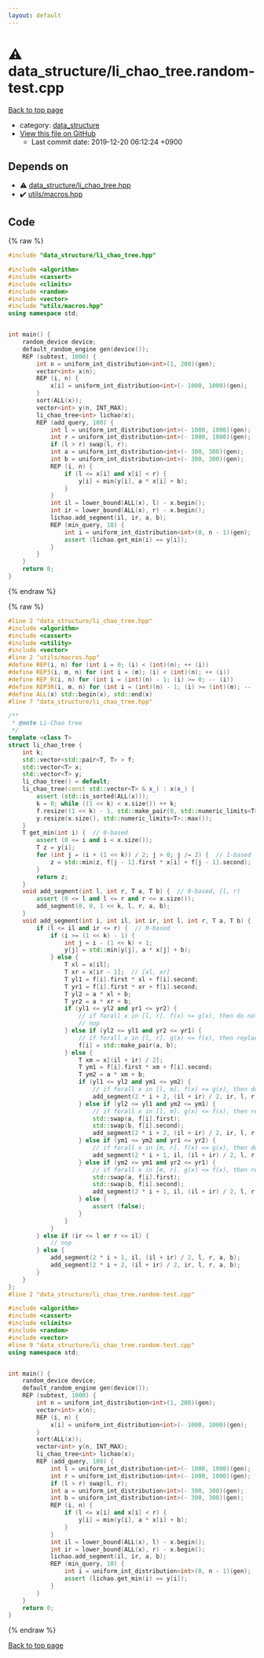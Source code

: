 ```yaml
---
layout: default
---
```


<!-- mathjax config similar to math.stackexchange -->
<script type="text/javascript" async
  src="https://cdnjs.cloudflare.com/ajax/libs/mathjax/2.7.5/MathJax.js?config=TeX-MML-AM_CHTML">
</script>
<script type="text/x-mathjax-config">
  MathJax.Hub.Config({
    TeX: { equationNumbers: { autoNumber: "AMS" }},
    tex2jax: {
      inlineMath: [ ['$','$'] ],
      processEscapes: true
    },
    "HTML-CSS": { matchFontHeight: false },
    displayAlign: "left",
    displayIndent: "2em"
  });
</script>

<script type="text/javascript" src="https://cdnjs.cloudflare.com/ajax/libs/jquery/3.4.1/jquery.min.js"></script>
<script src="https://cdn.jsdelivr.net/npm/jquery-balloon-js@1.1.2/jquery.balloon.min.js" integrity="sha256-ZEYs9VrgAeNuPvs15E39OsyOJaIkXEEt10fzxJ20+2I=" crossorigin="anonymous"></script>
<script type="text/javascript" src="../../assets/js/copy-button.js"></script>
<link rel="stylesheet" href="../../assets/css/copy-button.css" />


# :warning: data_structure/li_chao_tree.random-test.cpp

<a href="../../index.html">Back to top page</a>

* category: <a href="../../index.html#c8f6850ec2ec3fb32f203c1f4e3c2fd2">data_structure</a>
* <a href="{{ site.github.repository_url }}/blob/master/data_structure/li_chao_tree.random-test.cpp">View this file on GitHub</a>
    - Last commit date: 2019-12-20 06:12:24 +0900




## Depends on

* :warning: <a href="li_chao_tree.hpp.html">data_structure/li_chao_tree.hpp</a>
* :heavy_check_mark: <a href="../utils/macros.hpp.html">utils/macros.hpp</a>


## Code

<a id="unbundled"></a>
{% raw %}
```cpp
#include "data_structure/li_chao_tree.hpp"

#include <algorithm>
#include <cassert>
#include <climits>
#include <random>
#include <vector>
#include "utils/macros.hpp"
using namespace std;


int main() {
    random_device device;
    default_random_engine gen(device());
    REP (subtest, 1000) {
        int n = uniform_int_distribution<int>(1, 200)(gen);
        vector<int> x(n);
        REP (i, n) {
            x[i] = uniform_int_distribution<int>(- 1000, 1000)(gen);
        }
        sort(ALL(x));
        vector<int> y(n, INT_MAX);
        li_chao_tree<int> lichao(x);
        REP (add_query, 100) {
            int l = uniform_int_distribution<int>(- 1000, 1000)(gen);
            int r = uniform_int_distribution<int>(- 1000, 1000)(gen);
            if (l > r) swap(l, r);
            int a = uniform_int_distribution<int>(- 300, 300)(gen);
            int b = uniform_int_distribution<int>(- 300, 300)(gen);
            REP (i, n) {
                if (l <= x[i] and x[i] < r) {
                    y[i] = min(y[i], a * x[i] + b);
                }
            }
            int il = lower_bound(ALL(x), l) - x.begin();
            int ir = lower_bound(ALL(x), r) - x.begin();
            lichao.add_segment(il, ir, a, b);
            REP (min_query, 10) {
                int i = uniform_int_distribution<int>(0, n - 1)(gen);
                assert (lichao.get_min(i) == y[i]);
            }
        }
    }
    return 0;
}

```
{% endraw %}

<a id="bundled"></a>
{% raw %}
```cpp
#line 2 "data_structure/li_chao_tree.hpp"
#include <algorithm>
#include <cassert>
#include <utility>
#include <vector>
#line 2 "utils/macros.hpp"
#define REP(i, n) for (int i = 0; (i) < (int)(n); ++ (i))
#define REP3(i, m, n) for (int i = (m); (i) < (int)(n); ++ (i))
#define REP_R(i, n) for (int i = (int)(n) - 1; (i) >= 0; -- (i))
#define REP3R(i, m, n) for (int i = (int)(n) - 1; (i) >= (int)(m); -- (i))
#define ALL(x) std::begin(x), std::end(x)
#line 7 "data_structure/li_chao_tree.hpp"

/**
 * @note Li-Chao tree
 */
template <class T>
struct li_chao_tree {
    int k;
    std::vector<std::pair<T, T> > f;
    std::vector<T> x;
    std::vector<T> y;
    li_chao_tree() = default;
    li_chao_tree(const std::vector<T> & x_) : x(x_) {
        assert (std::is_sorted(ALL(x)));
        k = 0; while ((1 << k) < x.size()) ++ k;
        f.resize((1 << k) - 1, std::make_pair(0, std::numeric_limits<T>::max()));
        y.resize(x.size(), std::numeric_limits<T>::max());
    }
    T get_min(int i) {  // 0-based
        assert (0 <= i and i < x.size());
        T z = y[i];
        for (int j = (i + (1 << k)) / 2; j > 0; j /= 2) {  // 1-based
            z = std::min(z, f[j - 1].first * x[i] + f[j - 1].second);
        }
        return z;
    }
    void add_segment(int l, int r, T a, T b) {  // 0-based, [l, r)
        assert (0 <= l and l <= r and r <= x.size());
        add_segment(0, 0, 1 << k, l, r, a, b);
    }
    void add_segment(int i, int il, int ir, int l, int r, T a, T b) {
        if (l <= il and ir <= r) {  // 0-based
            if (i >= (1 << k) - 1) {
                int j = i - (1 << k) + 1;
                y[j] = std::min(y[j], a * x[j] + b);
            } else {
                T xl = x[il];
                T xr = x[ir - 1];  // [xl, xr]
                T yl1 = f[i].first * xl + f[i].second;
                T yr1 = f[i].first * xr + f[i].second;
                T yl2 = a * xl + b;
                T yr2 = a * xr + b;
                if (yl1 <= yl2 and yr1 <= yr2) {
                    // if forall x in [l, r]. f(x) <= g(x), then do nothing
                    // nop
                } else if (yl2 <= yl1 and yr2 <= yr1) {
                    // if forall x in [l, r]. g(x) <= f(x), then replace f with g
                    f[i] = std::make_pair(a, b);
                } else {
                    T xm = x[(il + ir) / 2];
                    T ym1 = f[i].first * xm + f[i].second;
                    T ym2 = a * xm + b;
                    if (yl1 <= yl2 and ym1 <= ym2) {
                        // if forall x in [l, m]. f(x) <= g(x), then do recursion for [m, r] with f
                        add_segment(2 * i + 2, (il + ir) / 2, ir, l, r, a, b);
                    } else if (yl2 <= yl1 and ym2 <= ym1) {
                        // if forall x in [l, m]. g(x) <= f(x), then replace f with g and do recursion for [m, r] with g
                        std::swap(a, f[i].first);
                        std::swap(b, f[i].second);
                        add_segment(2 * i + 2, (il + ir) / 2, ir, l, r, a, b);
                    } else if (ym1 <= ym2 and yr1 <= yr2) {
                        // if forall x in [m, r]. f(x) <= g(x), then do recursion for [l, m] with f
                        add_segment(2 * i + 1, il, (il + ir) / 2, l, r, a, b);
                    } else if (ym2 <= ym1 and yr2 <= yr1) {
                        // if forall x in [m, r]. g(x) <= f(x), then replace f with g and do recursion for [l, m] with g
                        std::swap(a, f[i].first);
                        std::swap(b, f[i].second);
                        add_segment(2 * i + 1, il, (il + ir) / 2, l, r, a, b);
                    } else {
                        assert (false);
                    }
                }
            }
        } else if (ir <= l or r <= il) {
            // nop
        } else {
            add_segment(2 * i + 1, il, (il + ir) / 2, l, r, a, b);
            add_segment(2 * i + 2, (il + ir) / 2, ir, l, r, a, b);
        }
    }
};
#line 2 "data_structure/li_chao_tree.random-test.cpp"

#include <algorithm>
#include <cassert>
#include <climits>
#include <random>
#include <vector>
#line 9 "data_structure/li_chao_tree.random-test.cpp"
using namespace std;


int main() {
    random_device device;
    default_random_engine gen(device());
    REP (subtest, 1000) {
        int n = uniform_int_distribution<int>(1, 200)(gen);
        vector<int> x(n);
        REP (i, n) {
            x[i] = uniform_int_distribution<int>(- 1000, 1000)(gen);
        }
        sort(ALL(x));
        vector<int> y(n, INT_MAX);
        li_chao_tree<int> lichao(x);
        REP (add_query, 100) {
            int l = uniform_int_distribution<int>(- 1000, 1000)(gen);
            int r = uniform_int_distribution<int>(- 1000, 1000)(gen);
            if (l > r) swap(l, r);
            int a = uniform_int_distribution<int>(- 300, 300)(gen);
            int b = uniform_int_distribution<int>(- 300, 300)(gen);
            REP (i, n) {
                if (l <= x[i] and x[i] < r) {
                    y[i] = min(y[i], a * x[i] + b);
                }
            }
            int il = lower_bound(ALL(x), l) - x.begin();
            int ir = lower_bound(ALL(x), r) - x.begin();
            lichao.add_segment(il, ir, a, b);
            REP (min_query, 10) {
                int i = uniform_int_distribution<int>(0, n - 1)(gen);
                assert (lichao.get_min(i) == y[i]);
            }
        }
    }
    return 0;
}

```
{% endraw %}

<a href="../../index.html">Back to top page</a>

